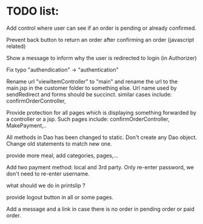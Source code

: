 # TODO list:

Add control where user can see if an order is pending or already confirmed.

Prevent back button to return an order after confirming an order (javascript related)

Show a message to inform why the user is redirected to login (in Authorizer)

Fix typo "authendication" -> "authentication"

Rename url "viewItemController" to "main" and rename the url to the main.jsp in the customer folder to something else. Url name used by sendRedirect and forms should be succinct. 
similar cases include: confirmOrderController,

Provide protection for all pages which is displaying something forwarded by a controller or a jsp.
Such pages include: confirmOrderController, MakePayment,..

All methods in Dao has been changed to static. Don't create any Dao object. Change old statements to match new one.

provide more meal, add categories, pages,...

Add two payment method: local and 3rd party. Only re-enter password, we don't need to re-enter username.

what should we do in printslip ?

provide logout button in all or some pages.

Add a message and a link in case there is no order in pending order or paid order.